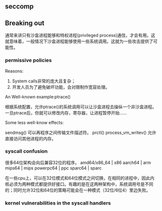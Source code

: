 
## seccomp



## Breaking out

通常来讲只有沙盒进程能够和特权进程\(privileged process\)通信，才会有用。这就意味着，一般情况下沙盒进程能够使用一些系统调用。这就为一些攻击提供了可能性。

### permissive policies

Reasons:

1. System calls非常的庞大且复杂；
2. 开发人员为了避免破坏功能，会对限制作宽容处理。

An Well-known example:ptrace()

根据系统配置，允许ptrace()的系统调用可以让沙盒进程去操纵一个非沙盒进程。一旦ptrace后，你就可以修改内存，寄存器，让进程暂停开始......

Some less well-know effects:

sendmsg() 可以再程序之间传输文件描述符。
prctl()
process_vm_writev() 允许直接访问其他进程的内存。

### syscall confusion

很多64位架构会向后兼容32位的程序。
amd64/x86_64 | x86
     aarch64 | arm
      mips64 | mips
   powerpc64 | ppc
     sparc64 | sparc

在一些cpu上，可以在32位模式和64位模式之间切换，在相同的进程中，因此内核必须为两种模式都提供好接口。有趣的是在这两种架构中，系统调用号是不同的；同时允许32位和64位的策略可能会在一种模式（32位/6位4）里边失败。

### kernel vulnerabilities in the syscall handlers

